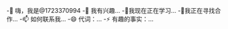 -👋 嗨，我是@1723370994
-👀 我有兴趣...
-🌱我现在正在学习...
-💞️我正在寻找合作...
-📫 如何联系我...
-😄 代词：...
-⚡ 有趣的事实：...

<!---
1723370994/1723370994 是一个 ✨ 特殊 ✨ 存储库，因为它的“README.md”（此文件）出现在您的 GitHub 个人资料上。
您可以单击预览链接来查看您的更改。
--->
